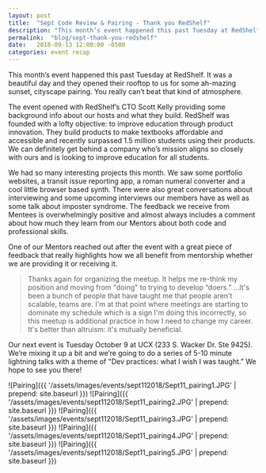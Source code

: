 ```yaml
---
layout: post
title:  "Sept Code Review & Pairing - Thank you RedShelf"
description: "This month’s event happened this past Tuesday at RedShelf. It was a beautiful day and they opened their rooftop to us for some ah-mazing sunset, cityscape pairing."
permalink:  "blog/sept-thank-you-redshelf"
date:   2018-09-13 12:00:00 -0500
categories: event recap
---
```


This month’s event happened this past Tuesday at RedShelf. It was a beautiful day and they opened their rooftop to us for some ah-mazing sunset, cityscape pairing. You really can’t beat that kind of atmosphere.

The event opened with RedShelf’s CTO Scott Kelly providing some background info about our hosts and what they build. RedShelf was founded with a lofty objective: to improve education through product innovation. They build products to make textbooks affordable and accessible and recently surpassed 1.5 million students using their products. We can definitely get behind a company who’s mission aligns so closely with ours and is looking to improve education for all students.

We had so many interesting projects this month. We saw some portfolio websites, a transit issue reporting app, a roman numeral converter and a cool little browser based synth. There were also great conversations about interviewing and some upcoming interviews our members have as well as some talk about imposter syndrome. The feedback we receive from Mentees is overwhelmingly positive and almost always includes a comment about how much they learn from our Mentors about both code and professional skills.

One of our Mentors reached out after the event with a great piece of feedback that really highlights how we all benefit from mentorship whether we are providing it or receiving it.

>Thanks again for organizing the meetup.  It helps me re-think my position and moving from "doing" to trying to develop “doers.” …It's been a bunch of people that have taught me that people aren't scalable, teams are.  I'm at that point where meetings are starting to dominate my schedule which is a sign I'm doing this incorrectly, so this meetup is additional practice in how I need to change my career.  It's better than altruism: it's mutually beneficial.

Our next event is Tuesday October 9 at UCX (233 S. Wacker Dr. Ste 9425). We’re mixing it up a bit and we’re going to do a series of 5-10 minute lightning talks with a theme of "Dev practices: what I wish I was taught.” We hope to see you there!

![Pairing]({{ '/assets/images/events/sept112018/Sept11_pairing1.JPG' | prepend: site.baseurl }})
![Pairing]({{ '/assets/images/events/sept112018/Sept11_pairing2.JPG' | prepend: site.baseurl }})
![Pairing]({{ '/assets/images/events/sept112018/Sept11_pairing3.JPG' | prepend: site.baseurl }})
![Pairing]({{ '/assets/images/events/sept112018/Sept11_pairing4.JPG' | prepend: site.baseurl }})
![Pairing]({{ '/assets/images/events/sept112018/Sept11_pairing5.JPG' | prepend: site.baseurl }})